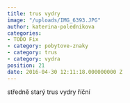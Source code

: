 ```yaml
---
title: trus vydry
image: "/uploads/IMG_6393.JPG"
author: katerina-polednikova
categories:
- TODO Fix
- category: pobytove-znaky
- category: trus
- category: vydra
position: 21
date: 2016-04-30 12:11:18.000000000 Z
---
```

středně starý trus vydry říční


